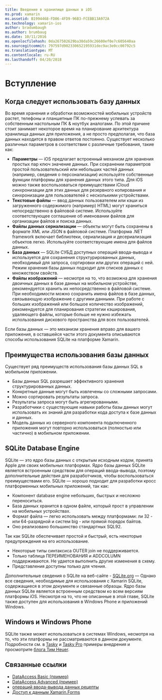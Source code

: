 ```yaml
---
title: Введение в хранилище данных в iOS
ms.prod: xamarin
ms.assetid: B1994468-FD06-4FD9-96B3-FCEBB13A972A
ms.technology: xamarin-ios
author: bradumbaugh
ms.author: brumbaug
ms.date: 10/11/2016
ms.openlocfilehash: 0da267502629ba30da59c26600ef0e7c605640aa
ms.sourcegitcommit: 797597d902330652195931dec9ac3e0cc00792c5
ms.translationtype: MT
ms.contentlocale: ru-RU
ms.lasthandoff: 04/20/2018
---
```

# <a name="introduction"></a>Вступление

## <a name="when-to-use-a-database"></a>Когда следует использовать базу данных

Во время хранения и обработки возможностей мобильных устройств растет, телефоны и планшетные ПК по-прежнему успевать за собственным настольным ПК &amp; ноутбук аналогами. По этой причине стоит занимает некоторое время на планирование архитектура хранилища данных для приложения, а не просто предполагая, что база данных находится в правом ответов постоянно. Существует несколько различных параметров в соответствии с различные требования, такие как:

-  **Параметры** — iOS предлагает встроенный механизм для хранения простых пар ключ значение данных. При сохранении параметров простой пользовательский или небольших частей данных (например, сведения о персонализации) используйте собственные функции платформы для хранения данных этого типа. Для iOS можно также воспользоваться преимуществами iCloud синхронизации для этих данных для резервного копирования и синхронизации для пользователей с несколькими устройствами.
-  **Текстовые файлы** — ввод данных пользователем или кэши из загруженного содержимого (например) HTML) могут храниться непосредственно в файловой системе. Используйте соответствующее соглашение об именовании файлов для организации файлов и поиска данных.
-  **Файлы данных сериализации** — объекты могут быть сохранены в формате XML или JSON в файловой системе. Платформа .NET framework включает библиотеки, сериализация и десериализация объектов легко. Используйте соответствующие имена для файлов данных.
-  **База данных** — SQLite СУБД доступных операций ввода-вывода и используется для сохранения структурированных данных, необходимый для запроса, сортировки или других операций с ней. Режим хранения базы данных подходит для списков данных с множеством свойств.
-  **Файлы изображений** — несмотря на то, что возможна для хранения двоичных данных в базе данных на мобильном устройстве, рекомендуется хранить их непосредственно в файловой системе. При необходимости можно сохранить имена файлов в базе данных, связывающую изображение с другими данными. При работе с больших изображений или большое количество изображений, рекомендуется для планирования стратегии кэширования, удаляющего файлы, которые больше не нужно избежать использования дискового пространства для всех пользователей.


Если базы данных — это механизм хранения вправо для вашего приложения, в оставшейся части этого документа описываются способы использования SQLite на платформе Xamarin.

## <a name="advantages-of-using-a-database"></a>Преимущества использования базы данных

Существует ряд преимуществ использования базы данных SQL в мобильном приложении.

-  Базы данных SQL разрешает эффективного хранения структурированных данных.
-  Конкретные данные могут быть извлечены со сложными запросами.
-  Можно сортировать результаты запроса.
-  Результаты запроса могут быть агрегированными.
-  Разработчики с существующие навыки работы базы данных могут использовать их знаний для разработки кода доступа к базе данных и данных.
-  Модель данных из серверного компонента подключенного приложения могут повторно использоваться (полностью или частично) в мобильном приложении.


## <a name="sqlite-database-engine"></a>SQLite Database Engine

SQLite — это ядро базы данных с открытым исходным кодом, принята Apple для своих мобильных платформах. Ядро базы данных SQLite является встроенным средством для операций ввода-вывода, поэтому дополнительные действия для разработчиков, чтобы воспользоваться преимуществами его. SQLite — хорошо подходит для разработки кросс платформенных мобильных приложений, так как:

-  Компонент database engine небольших, быстрых и несложно переноситься.
-  База данных хранится в одном файле, который прост в управлении на мобильных устройствах.
-  Формат файла — легко использовать между платформами: ли 32 - или 64-разрядной и систем big - или прямой порядок байтов.
-  Оно реализовано большинство стандартных SQL92.


Так как SQLite обеспечивает простой и быстрый, есть некоторые предупреждения на его использование.

-  Некоторые типы синтаксиса OUTER join не поддерживается.
-  Только таблица ПЕРЕИМЕНОВАНИЯ и ADDCOLUMN поддерживаются. Не удается выполнить другие изменения в схему.
-  Представления доступны только для чтения.


Дополнительные сведения о SQLite на веб-сайте - [SQLite.org](http://SQLite.org) — Однако все сведения, необходимые для использования с Xamarin SQLite, содержащиеся в этом документе и связанные образцы. Ядро базы данных SQLite является встроенным средством ко всем версиям платформы iOS.
Несмотря на то, что не описанные в этой главе, SQLite также доступен для использования в Windows Phone и приложений Windows.

## <a name="windows-and-windows-phone"></a>Windows и Windows Phone

SQLite также может использоваться в системах Windows, несмотря на то, что эти платформы не рассматриваются в данном документе.
Подробности см. в [Tasky](~/cross-platform/app-fundamentals/building-cross-platform-applications/case-study-tasky.md) и [Tasky Pro](http://docs.xamarin.com/guides/cross-platform/application_fundamentals/building_cross_platform_applications/case_study%3A_tasky) примеры внедрения и просмотрите [блога Тим Heuer](http://timheuer.com/blog/archive/2012/06/28/seeding-your-metro-style-app-with-sqlite-database.aspx).



## <a name="related-links"></a>Связанные ссылки

- [DataAccess Basic (пример)](https://github.com/xamarin/mobile-samples/tree/master/DataAccess/Basic)
- [DataAccess Advanced (пример)](https://github.com/xamarin/mobile-samples/tree/master/DataAccess/Advanced)
- [операций ввода-вывода данных рецепты](https://developer.xamarin.com/recipes/ios/data/sqlite/)
- [Доступ к данным Xamarin.Forms](~/xamarin-forms/app-fundamentals/databases.md)
